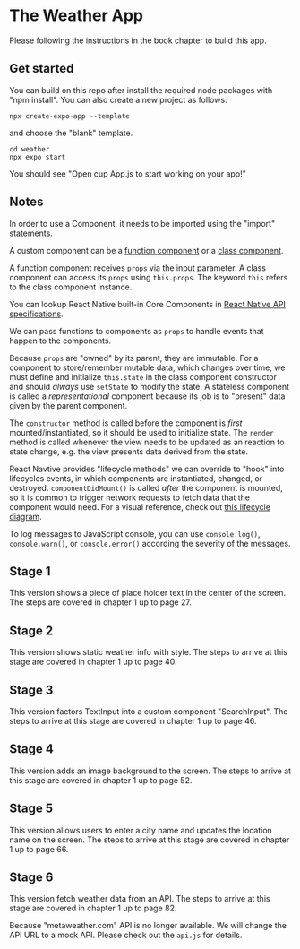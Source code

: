 # The Weather App

Please following the instructions in the book chapter to build this app.

## Get started
You can build on this repo after install the required node packages with "npm install".
You can also create a new project as follows:
```
npx create-expo-app --template
```
and choose the "blank" template.

```
cd weather
npx expo start
```

You should see "Open cup App.js to start working on your app!"

## Notes

In order to use a Component, it needs to be imported using the "import" statements.

A custom component can be a [function component](https://www.reactnative.express/react/components/function_components) or a [class component](https://www.reactnative.express/react/components/class_components).

A function component receives `props` via the input parameter. A class component can access its `props` using `this.props`. The keyword `this` refers to the class component instance.

You can lookup React Native built-in Core Components in [React Native API specifications](https://reactnative.dev/docs/components-and-apis).

We can pass functions to components as `props` to handle events that happen to the components.

Because `props` are "owned" by its parent, they are immutable. For a component to store/remember mutable data, which changes over time, we must define and initialize `this.state` in the class component constructor and should _always_ use `setState` to modify the state. A stateless component is called a _representational_ component because its job is to "present" data given by the parent component.

The `constructor` method is called before the component is _first_ mounted/instantiated, so it should be used to initialize state. The `render` method is called whenever the view needs to be updated as an reaction to state change, e.g. the view presents data derived from the state.

React Navtive provides "lifecycle methods" we can override to "hook" into lifecycles events, in which components are instantiated, changed, or destroyed. `componentDidMount()` is called _after_ the component is mounted, so it is common to trigger network requests to fetch data that the component would need. For a visual reference, check out [this lifecycle diagram](https://projects.wojtekmaj.pl/react-lifecycle-methods-diagram/).

To log messages to JavaScript console, you can use `console.log()`, `console.warn()`, or `console.error()` according the severity of the messages.

## Stage 1
This version shows a piece of place holder text in the center of the screen. The steps are covered in chapter 1 up to page 27.

## Stage 2
This version shows static weather info with style. The steps to arrive at this stage are covered in chapter 1 up to page 40.

## Stage 3
This version factors TextInput into a custom component "SearchInput". The steps to arrive at this stage are covered in chapter 1 up to page 46.

## Stage 4
This version adds an image background to the screen. The steps to arrive at this stage are covered in chapter 1 up to page 52.


## Stage 5
This version allows users to enter a city name and updates the location name on the screen. The steps to arrive at this stage are covered in chapter 1 up to page 66.

## Stage 6
This version fetch weather data from an API. The steps to arrive at this stage are covered in chapter 1 up to page 82.

Because "metaweather.com" API is no longer available. We will change the API URL to a mock API. Please check out the `api.js` for details.
